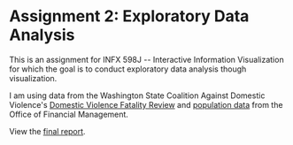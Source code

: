 # Assignment 2: Exploratory Data Analysis

This is an assignment for INFX 598J -- Interactive Information Visualization for
which the goal is to conduct exploratory data analysis though visualization.

I am using data from the Washington State Coalition Against Domestic Violence's
[Domestic Violence Fatality Review](http://dvfatalityreview.org/) and
[population data](http://www.ofm.wa.gov/pop/april1/hseries/default.asp) from the
Office of Financial Management.

View the [final report](http://karawoo.com/INFX-598J-assignment-2/code/dv_vis.html).

